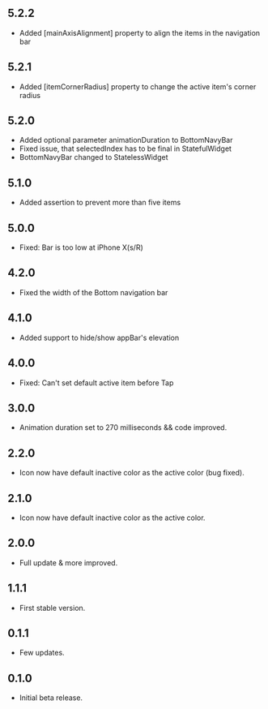 ## 5.2.2
 * Added [mainAxisAlignment] property to align the items in the navigation bar

## 5.2.1 
* Added [itemCornerRadius] property to change the active item's corner radius

## 5.2.0 
* Added optional parameter animationDuration to BottomNavyBar
* Fixed issue, that selectedIndex has to be final in StatefulWidget
* BottomNavyBar changed to StatelessWidget

## 5.1.0 
* Added assertion to prevent more than five items

## 5.0.0 
* Fixed: Bar is too low at iPhone X(s/R)

## 4.2.0 
* Fixed the width of the Bottom navigation bar

## 4.1.0 
* Added support to hide/show appBar's elevation

## 4.0.0 
* Fixed: Can't set default active item before Tap

## 3.0.0 
* Animation duration set to 270 milliseconds && code improved.

## 2.2.0 
* Icon now have default inactive color as the active color (bug fixed).

## 2.1.0 
* Icon now have default inactive color as the active color.

## 2.0.0 
* Full update & more improved.

## 1.1.1 
* First stable version.

## 0.1.1 
* Few updates.

## 0.1.0 
* Initial beta release.
